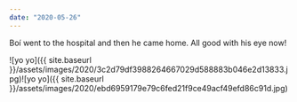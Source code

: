 ```yaml
---
date: "2020-05-26"
---
```


Boí went to the hospital and then he came home. All good with his eye now!

![yo yo]({{ site.baseurl }}/assets/images/2020/3c2d79df3988264667029d588883b046e2d13833.jpg)![yo yo]({{ site.baseurl }}/assets/images/2020/ebd6959179e79c6fed21f9ce49acf49efd86c91d.jpg)

